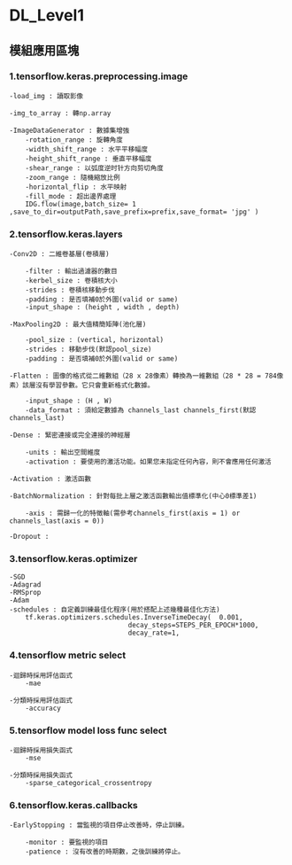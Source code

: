 # DL_Level1

## 模組應用區塊
	
### 1.tensorflow.keras.preprocessing.image
	
	-load_img : 讀取影像
	
	-img_to_array : 轉np.array
	
	-ImageDataGenerator : 數據集增強
		-rotation_range : 旋轉角度
		-width_shift_range : 水平平移幅度
		-height_shift_range : 垂直平移幅度
		-shear_range : 以弧度逆时针方向剪切角度
		-zoom_range : 隨機縮放比例
		-horizontal_flip : 水平映射
		-fill_mode : 超出邊界處理
		IDG.flow(image,batch_size= 1 ,save_to_dir=outputPath,save_prefix=prefix,save_format= 'jpg' ) 

### 2.tensorflow.keras.layers
	
	-Conv2D : 二維卷基層(卷積層)
		
		-filter : 輸出過濾器的數目
		-kerbel_size : 卷積核大小
		-strides : 卷積核移動步伐
		-padding : 是否填補0於外圍(valid or same)
		-input_shape : (height , width , depth)
	
	-MaxPooling2D : 最大值精簡矩陣(池化層)
		
		-pool_size : (vertical, horizontal)
		-strides : 移動步伐(默認pool_size)
		-padding : 是否填補0於外圍(valid or same)
		
	-Flatten : 圖像的格式從二維數組（28 x 28像素）轉換為一維數組（28 * 28 = 784像素）該層沒有學習參數。它只會重新格式化數據。
		
		-input_shape : (H , W)
		-data_format : 須給定數據為 channels_last channels_first(默認channels_last)
	
	-Dense : 緊密連接或完全連接的神經層
		
		-units : 輸出空間維度
		-activation : 要使用的激活功能。如果您未指定任何內容，則不會應用任何激活
	
	-Activation : 激活函數
	
	-BatchNormalization : 針對每批上層之激活函數輸出值標準化(中心0標準差1)
		
		-axis : 需歸一化的特徵軸(需參考channels_first(axis = 1) or channels_last(axis = 0))
		
	-Dropout : 


### 3.tensorflow.keras.optimizer 
	
	-SGD
	-Adagrad
	-RMSprop
	-Adam
	-schedules : 自定義訓練最佳化程序(用於搭配上述幾種最佳化方法)
		tf.keras.optimizers.schedules.InverseTimeDecay(  0.001,
								  decay_steps=STEPS_PER_EPOCH*1000,
								  decay_rate=1,
		
### 4.tensorflow metric select

	-迴歸時採用評估函式
		-mae
		
	-分類時採用評估函式
		-accuracy

### 5.tensorflow model loss func select

	-迴歸時採用損失函式
		-mse
		
	-分類時採用損失函式
		-sparse_categorical_crossentropy

### 6.tensorflow.keras.callbacks

	-EarlyStopping : 當監視的項目停止改善時，停止訓練。
		
		-monitor : 要監視的項目
		-patience : 沒有改善的時期數，之後訓練將停止。
